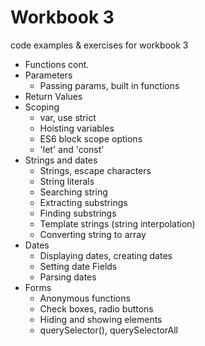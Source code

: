 # Workbook 3

code examples & exercises for workbook 3

- Functions cont.
- Parameters
  - Passing params, built in functions
- Return Values
- Scoping
  - var, use strict
  - Hoisting variables
  - ES6 block scope options
  - 'let' and 'const'
- Strings and dates
  - Strings, escape characters
  - String literals
  - Searching string
  - Extracting substrings
  - Finding substrings
  - Template strings (string interpolation)
  - Converting string to array
- Dates
  - Displaying dates, creating dates
  - Setting date Fields
  - Parsing dates
- Forms
  - Anonymous functions
  - Check boxes, radio buttons
  - Hiding and showing elements
  - querySelector(), querySelectorAll